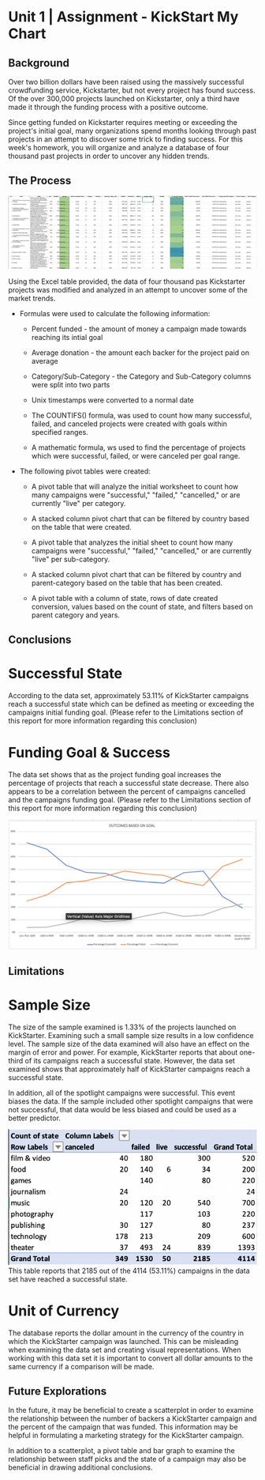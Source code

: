 # Unit 1 | Assignment - KickStart My Chart

## Background

Over two billion dollars have been raised using the massively successful crowdfunding service, Kickstarter, but not every project has found success. Of the over 300,000 projects launched on Kickstarter, only a third have made it through the funding process with a positive outcome.

Since getting funded on Kickstarter requires meeting or exceeding the project's initial goal, many organizations spend months looking through past projects in an attempt to discover some trick to finding success. For this week's homework, you will organize and analyze a database of four thousand past projects in order to uncover any hidden trends.

## The Process

![Kickstarter Table](Images/FullTable.PNG)

Using the Excel table provided, the data of four thousand pas Kickstarter projects was modified and analyzed in an attempt to uncover some of the market trends.

* Formulas were used to calculate the following information:
  * Percent funded - the amount of money a campaign made towards reaching its intial goal

  * Average donation - the amount each backer for the project paid on average 

  * Category/Sub-Category - the Category and Sub-Category columns were split into two parts

  * Unix timestamps were converted to a normal date 

  * The COUNTIFS() formula, was used to count how many successful, failed, and canceled projects were created with goals within specified ranges. 

  * A mathematic formula, ws used to find the percentage of projects which were successful, failed, or were canceled per goal range.

* The following pivot tables were created:
  * A pivot table that will analyze the initial worksheet to count how many campaigns were "successful," "failed," "cancelled," or are currently "live" per category.

  * A stacked column pivot chart that can be filtered by country based on the table that were created.

  * A pivot table that analyzes the initial sheet to count how many campaigns were "successful," "failed," "cancelled," or are currently "live" per sub-category.

  * A stacked column pivot chart that can be filtered by country and parent-category based on the table that has been created.

  * A pivot table with a column of state, rows of date created conversion, values based on the count of state, and filters based on parent category and years.


## Conclusions

# Successful State
According to the data set, approximately 53.11% of KickStarter campaigns reach a successful state which can be defined as meeting or exceeding the campaigns initial funding goal. (Please refer to the Limitations section of this report for more information regarding this conclusion)

# Funding Goal & Success
The data set shows that as the project funding goal increases the percentage of projects that reach a successful state decrease.  There also appears to be a correlation between the percent of campaigns cancelled and the campaigns funding goal. (Please refer to the Limitations section of this report for more information regarding this conclusion)

![Figure 1: Outcomes Based on Funding Goal](Images/Output_Fig1.PNG)

## Limitations

# Sample Size
The size of the sample examined is 1.33% of the projects launched on KickStarter.  Examining such a small sample size results in a low confidence level.  The sample size of the data examined will also have an effect on the margin of error and power.  For example, KickStarter reports that about one-third of its campaigns reach a successful state.  However, the data set examined shows that approximately half of KickStarter campaigns reach a successful state.

In addition, all of the spotlight campaigns were successful.  This event biases the data.  If the sample included other spotlight campaigns that were not successful, that data would be less biased and could be used as a better predictor.

![Figure 2: State of KickStart Campaigns by Category](Images/Output_Fig2.PNG)
This table reports that 2185 out of the 4114 (53.11%) campaigns in the data set have reached a successful state.

# Unit of Currency
The database reports the dollar amount in the currency of the country in which the KickStarter campaign was launched.  This can be misleading when examining the data set and creating visual representations.  When working with this data set it is important to convert all dollar amounts to the same currency if a comparison will be made.

## Future Explorations

In the future, it may be beneficial to create a scatterplot in order to examine the relationship between the number of backers a KickStarter campaign and the percent of the campaign that was funded.  This information may be helpful in formulating a marketing strategy for the KickStarter campaign.  

In addition to a scatterplot, a pivot table and bar graph to examine the relationship between staff picks and the state of a campaign may also be beneficial in drawing additional conclusions.



